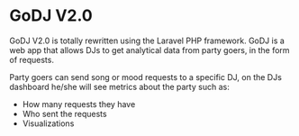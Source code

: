 GoDJ V2.0
=======

GoDJ V2.0 is totally rewritten using the Laravel PHP framework.
GoDJ is a web app that allows DJs to get analytical data from party goers, in the form of requests.

Party goers can send song or mood requests to a specific DJ, on the DJs dashboard he/she will see metrics about the party such as:
* How many requests they have
* Who sent the requests
* Visualizations 


